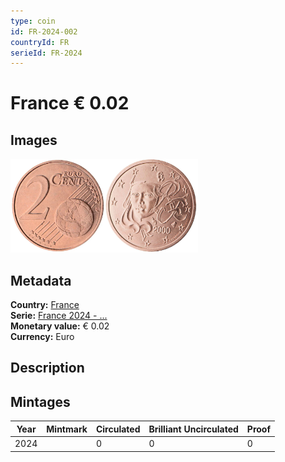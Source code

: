```yaml
---
type: coin
id: FR-2024-002
countryId: FR
serieId: FR-2024
---
```


# France € 0.02

## Images

<img src="../../../Images/common-2007-002.webp" height="150" alt="Front image"><img src="Images/france-2024-002.webp" height="150" alt="Back image">

## Metadata

**Country:** [France](../index.md)\
**Serie:** [France 2024 - ...](index.md)\
**Monetary value:** € 0.02\
**Currency:** Euro

## Description

## Mintages

| Year | Mintmark | Circulated | Brilliant Uncirculated | Proof |
| ---- | -------- | ---------- | ---------------------- | ----- |
| 2024 |          | 0          | 0                      | 0     |
